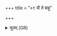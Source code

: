 +++
title = "०९ यौ ते बाहू"

+++
<details><summary>मूलम् (GR)</summary>

यौ ते बाहू यौ ते अंसौ  
दोषणी या च ते ककुत् ।  
(…) ॥ +++(see 3cd)+++
</details>
